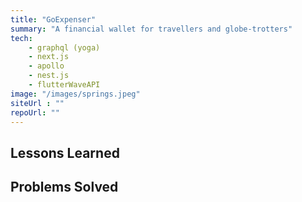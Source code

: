 ```yaml
---
title: "GoExpenser"
summary: "A financial wallet for travellers and globe-trotters"
tech:
    - graphql (yoga)
    - next.js
    - apollo
    - nest.js
    - flutterWaveAPI
image: "/images/springs.jpeg"
siteUrl : ""
repoUrl: ""
---
```


## Lessons Learned


## Problems Solved
